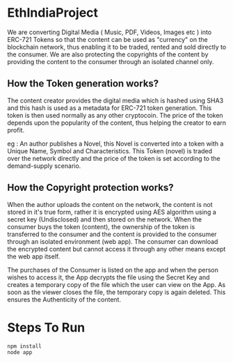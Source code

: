 # EthIndiaProject
We are converting Digital Media ( Music, PDF, Videos, Images etc ) into ERC-721 Tokens so that the content can be used as "currency" on the blockchain network, thus enabling it to be traded, rented and sold directly to the consumer. We are also protecting the copyrights of the content by providing the content to the consumer through an isolated channel only.


## How the Token generation works?

The content creator provides the digital media which is hashed using SHA3 and this hash is used as a metadata for ERC-721 token generation. This token is then used normally as any other cryptocoin. The price of the token depends upon the popularity of the content, thus helping the creator to earn profit. 

eg : An author publishes a Novel, this Novel is converted into a token with a Unique Name, Symbol and Characteristics. This Token (novel) is traded over the network directly and the price of the token is set according to the demand-supply scenario.


## How the Copyright protection works?

When the author uploads the content on the network, the content is not stored in it's true form, rather it is encrypted using AES algorithm using a secret key (Undisclosed) and then stored on the network. When the consumer buys the token (content), the ownership of the token is transferred to the consumer and the content is provided to the consumer through an isolated environment (web app). The consumer can download the encrypted content but cannot access it through any other means except the web app itself.

The purchases of the Consumer is listed on the app and when the person wishes to access it, the App decrypts the file using the Secret Key and creates a temporary copy of the file which the user can view on the App. As soon as the viewer closes the file, the temporary copy is again deleted. This ensures the Authenticity of the content.

# Steps To Run
```shell
npm install
node app
```
